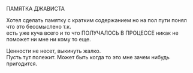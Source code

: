 ПАМЯТКА ДЖАВИСТА                                               

                                                                           
Хотел сделать памятку с кратким содержанием но на пол пути понял что это бессмыслено т.к.                                            
есть уже куча всего и то что ПОЛУЧАЛОСЬ В ПРОЦЕССЕ никак не поможет ни мне ни кому то еще.

Ценности не несет, выкинуть жалко.                                                                                                 
Пусть тут полежит. Может быть когда то это мне зачем нибудь пригодится.
